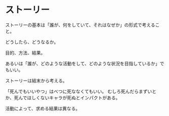 # ストーリー

ストーリーの基本は「誰が、何をしていて、それはなぜか」の形式で考えること。

どうしたら、どうなるか。

目的、方法、結果。

あるいは「誰が、どのような活動をして、どのような状況を目指しているか」でもいい。

ストーリーは結末から考える。

「死んでもいいやつ」はべつに死ななくてもいい。
むしろ死んだらまずいとか、死んでほしくないキャラが死ぬとインパクトがある。

活動によって、求める結果は異なる。
